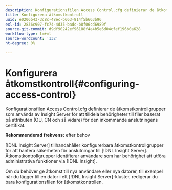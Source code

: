 ```yaml
---
description: Konfigurationsfilen Access Control.cfg definierar de åtkomstkontrollgrupper som används av Insight Server för att tilldela behörigheter till filer baserat på attributen (OU, CN och så vidare) för den inkommande anslutningens certifikat.
title: Konfigurera åtkomstkontroll
uuid: e0206b43-3c8c-48ec-b663-814f5b663b96
exl-id: 2836c907-fc74-4d35-badc-b8f06cd6989f
source-git-commit: d9df90242ef96188f4e4b5e6d04cfef196b0a628
workflow-type: tm+mt
source-wordcount: '132'
ht-degree: 0%

---
```


# Konfigurera åtkomstkontroll{#configuring-access-control}

Konfigurationsfilen Access Control.cfg definierar de åtkomstkontrollgrupper som används av Insight Server för att tilldela behörigheter till filer baserat på attributen (OU, CN och så vidare) för den inkommande anslutningens certifikat.

**Rekommenderad frekvens:** efter behov

[!DNL Insight Server] tillhandahåller konfigurerbara åtkomstkontrollgrupper för att hantera säkerheten för anslutningar till  [!DNL Insight Server]. Åtkomstkontrollgrupper identifierar användare som har behörighet att utföra administrativa funktioner via [!DNL Insight].

Om du behöver ge åtkomst till nya användare eller nya datorer, till exempel när du lägger till en dator i ett [!DNL Insight Server]-kluster, redigerar du bara konfigurationsfilen för åtkomstkontrollen.
